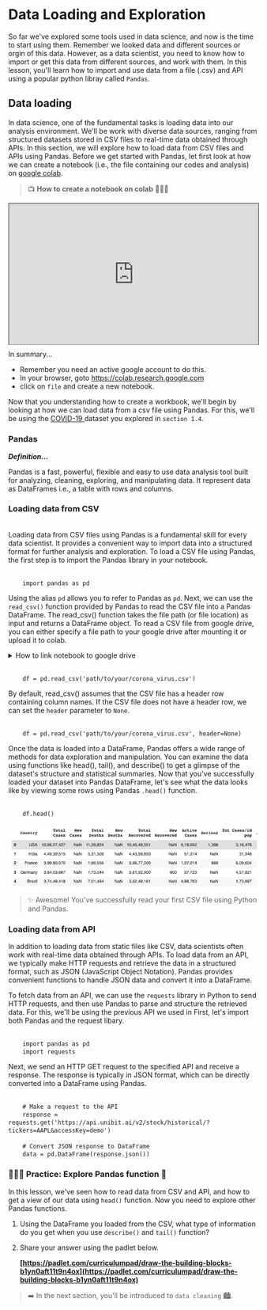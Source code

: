 # Data Loading and Exploration
So far we've explored some tools used in data science, and now is the time to start using them. Remember we looked data and different sources or orgin of this data. However, as a data scientist, you need to know how to import or get this data from different sources, and work with them. In this lesson, you'll learn how to import and use data from a file (.csv) and API using a popular python libray called `Pandas`. 


## Data loading
In data science, one of the fundamental tasks is loading data into our analysis environment. We'll be work with diverse data sources, ranging from structured datasets stored in CSV files to real-time data obtained through APIs. In this section, we will explore how to load data from CSV files and APIs using Pandas.
Before we get started with Pandas, let first look at how we can create a notebook (i.e., the file containing our codes and analysis) on <a href="https://colab.research.google.com/" target="_blank">google colab</a>. 

> 📺 **How to create a notebook on colab** 👨🏾‍💻

<div style="position: relative; padding-bottom: 56.25%; height: 0;"><iframe src="https://www.youtube.com/embed/vxHWMT8vHFg" title="Web Scrapping Intro" frameborder="0" allow="accelerometer; autoplay; clipboard-write; encrypted-media; gyroscope; picture-in-picture" allowfullscreen style="position: absolute; top: 0; left: 0; width: 100%; height: 100%; border: 2px solid grey;"></iframe></div> 

In summary...
- Remember you need an active google account to do this.
- In your browser, goto <a href="https://colab.research.google.com/" target="_blank">https://colab.research.google.com</a>
- click on `file` and create a new notebook.

Now that you understanding how to create a workbook, we'll begin by looking at how we can load data from a csv file using Pandas. For this, we'll be using the <a href="https://drive.google.com/file/d/1GzZqbDCVBdcVL6T3WQsKOyXmo32EaSU5/view?usp=sharing" target="_blank"> COVID-19 </a> dataset you explored in `section 1.4`.

### Pandas
<aside>

**_Definition..._**

Pandas is a fast, powerful, flexible and easy to use data analysis tool built for analyzing, cleaning, exploring, and manipulating data. It represent data as DataFrames i.e., a table with rows and columns.

</aside>

### Loading data from CSV
<br>
Loading data from CSV files using Pandas is a fundamental skill for every data scientist. It provides a convenient way to import data into a structured format for further analysis and exploration. To load a CSV file using Pandas, the first step is to import the Pandas library in your notebook.  

```

    import pandas as pd

```
Using the alias `pd` allows you to refer to Pandas as `pd`. Next, we can use the `read_csv()` function provided by Pandas to read the CSV file into a Pandas DataFrame. The read_csv() function takes the file path (or file location) as input and returns a DataFrame object. To read a CSV file from google drive, you can either specify a file path to your google drive after mounting it or upload it to colab.

<details>
    <summary>How to link notebook to google drive</summary>

<div style="position: relative; padding-bottom: 56.25%; height: 0;"><iframe src="https://www.youtube.com/embed/VCllZKM7Njk" title="Web Scrapping Intro" frameborder="0" allow="accelerometer; autoplay; clipboard-write; encrypted-media; gyroscope; picture-in-picture" allowfullscreen style="position: absolute; top: 0; left: 0; width: 100%; height: 100%; border: 2px solid grey;"></iframe></div> 
</details>

```

    df = pd.read_csv('path/to/your/corona_virus.csv')

```

By default, read_csv() assumes that the CSV file has a header row containing column names. If the CSV file does not have a header row, we can set the `header` parameter to `None`. 

```

    df = pd.read_csv('path/to/your/corona_virus.csv', header=None)

```

Once the data is loaded into a DataFrame, Pandas offers a wide range of methods for data exploration and manipulation. You can examine the data using functions like head(), tail(), and describe() to get a glimpse of the dataset's structure and statistical summaries. Now that you've successfully loaded your dataset into Pandas DataFrame, let's see what the data looks like by viewing some rows using Pandas `.head()` function.

```

    df.head()

```

![data-head](./data-cleaning/read_csv.png)

> ✨ Awesome! You've successfully read your first CSV file using Python and Pandas.

### Loading data from API
In addition to loading data from static files like CSV, data scientists often work with real-time data obtained through APIs. To load data from an API, we typically make HTTP requests and retrieve the data in a structured format, such as JSON (JavaScript Object Notation). Pandas provides convenient functions to handle JSON data and convert it into a DataFrame.

To fetch data from an API, we can use the `requests` library in Python to send HTTP requests, and then use Pandas to parse and structure the retrieved data. For this, we'll be using the previous API we used in  First, let's import both Pandas and the request libary.

```

    import pandas as pd
    import requests 

```

Next, we send an HTTP GET request to the specified API and receive a response. The response is typically in JSON format, which can be directly converted into a DataFrame using Pandas.

```

    # Make a request to the API
    response = requests.get('https://api.unibit.ai/v2/stock/historical/?tickers=AAPL&accessKey=demo')

    # Convert JSON response to DataFrame
    data = pd.DataFrame(response.json())

```







### 👩🏾‍🎨 Practice: Explore Pandas function 🎯
In this lesson, we've seen how to read data from CSV and API, and how to get a view of our data using `head()` function. Now you need to explore other Pandas functions.
1. Using the DataFrame you loaded from the CSV, what type of information do you get when you use `describe()` and `tail()` function?
2. Share your answer using the padlet below.
    
    **[https://padlet.com/curriculumpad/draw-the-building-blocks-b1yn0aft11t9n4ox](https://padlet.com/curriculumpad/draw-the-building-blocks-b1yn0aft11t9n4ox)**


> ➡️ In the next section, you'll be introduced to `data cleaning` 🏙️.

